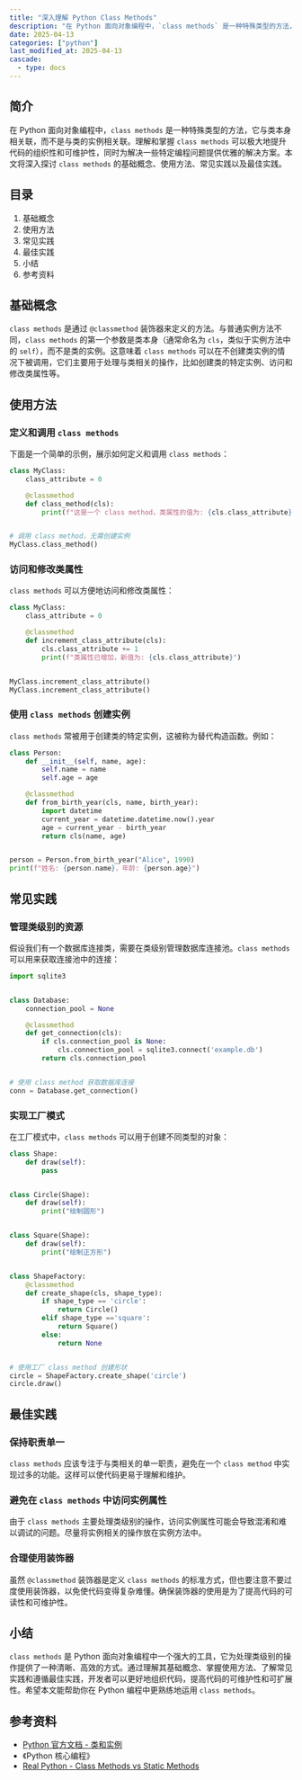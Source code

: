 ```yaml
---
title: "深入理解 Python Class Methods"
description: "在 Python 面向对象编程中，`class methods` 是一种特殊类型的方法，它与类本身相关联，而不是与类的实例相关联。理解和掌握 `class methods` 可以极大地提升代码的组织性和可维护性，同时为解决一些特定编程问题提供优雅的解决方案。本文将深入探讨 `class methods` 的基础概念、使用方法、常见实践以及最佳实践。"
date: 2025-04-13
categories: ["python"]
last_modified_at: 2025-04-13
cascade:
  - type: docs
---
```



## 简介
在 Python 面向对象编程中，`class methods` 是一种特殊类型的方法，它与类本身相关联，而不是与类的实例相关联。理解和掌握 `class methods` 可以极大地提升代码的组织性和可维护性，同时为解决一些特定编程问题提供优雅的解决方案。本文将深入探讨 `class methods` 的基础概念、使用方法、常见实践以及最佳实践。

<!-- more -->
## 目录
1. 基础概念
2. 使用方法
3. 常见实践
4. 最佳实践
5. 小结
6. 参考资料

## 基础概念
`class methods` 是通过 `@classmethod` 装饰器来定义的方法。与普通实例方法不同，`class methods` 的第一个参数是类本身（通常命名为 `cls`，类似于实例方法中的 `self`），而不是类的实例。这意味着 `class methods` 可以在不创建类实例的情况下被调用，它们主要用于处理与类相关的操作，比如创建类的特定实例、访问和修改类属性等。

## 使用方法
### 定义和调用 `class methods`
下面是一个简单的示例，展示如何定义和调用 `class methods`：

```python
class MyClass:
    class_attribute = 0

    @classmethod
    def class_method(cls):
        print(f"这是一个 class method，类属性的值为: {cls.class_attribute}")


# 调用 class method，无需创建实例
MyClass.class_method()
```

### 访问和修改类属性
`class methods` 可以方便地访问和修改类属性：

```python
class MyClass:
    class_attribute = 0

    @classmethod
    def increment_class_attribute(cls):
        cls.class_attribute += 1
        print(f"类属性已增加，新值为: {cls.class_attribute}")


MyClass.increment_class_attribute()
MyClass.increment_class_attribute()
```

### 使用 `class methods` 创建实例
`class methods` 常被用于创建类的特定实例，这被称为替代构造函数。例如：

```python
class Person:
    def __init__(self, name, age):
        self.name = name
        self.age = age

    @classmethod
    def from_birth_year(cls, name, birth_year):
        import datetime
        current_year = datetime.datetime.now().year
        age = current_year - birth_year
        return cls(name, age)


person = Person.from_birth_year("Alice", 1990)
print(f"姓名: {person.name}，年龄: {person.age}")
```

## 常见实践
### 管理类级别的资源
假设我们有一个数据库连接类，需要在类级别管理数据库连接池。`class methods` 可以用来获取连接池中的连接：

```python
import sqlite3


class Database:
    connection_pool = None

    @classmethod
    def get_connection(cls):
        if cls.connection_pool is None:
            cls.connection_pool = sqlite3.connect('example.db')
        return cls.connection_pool


# 使用 class method 获取数据库连接
conn = Database.get_connection()
```

### 实现工厂模式
在工厂模式中，`class methods` 可以用于创建不同类型的对象：

```python
class Shape:
    def draw(self):
        pass


class Circle(Shape):
    def draw(self):
        print("绘制圆形")


class Square(Shape):
    def draw(self):
        print("绘制正方形")


class ShapeFactory:
    @classmethod
    def create_shape(cls, shape_type):
        if shape_type == 'circle':
            return Circle()
        elif shape_type =='square':
            return Square()
        else:
            return None


# 使用工厂 class method 创建形状
circle = ShapeFactory.create_shape('circle')
circle.draw()
```

## 最佳实践
### 保持职责单一
`class methods` 应该专注于与类相关的单一职责，避免在一个 `class method` 中实现过多的功能。这样可以使代码更易于理解和维护。

### 避免在 `class methods` 中访问实例属性
由于 `class methods` 主要处理类级别的操作，访问实例属性可能会导致混淆和难以调试的问题。尽量将实例相关的操作放在实例方法中。

### 合理使用装饰器
虽然 `@classmethod` 装饰器是定义 `class methods` 的标准方式，但也要注意不要过度使用装饰器，以免使代码变得复杂难懂。确保装饰器的使用是为了提高代码的可读性和可维护性。

## 小结
`class methods` 是 Python 面向对象编程中一个强大的工具，它为处理类级别的操作提供了一种清晰、高效的方式。通过理解其基础概念、掌握使用方法、了解常见实践和遵循最佳实践，开发者可以更好地组织代码，提高代码的可维护性和可扩展性。希望本文能帮助你在 Python 编程中更熟练地运用 `class methods`。

## 参考资料
- [Python 官方文档 - 类和实例](https://docs.python.org/3/tutorial/classes.html)
- 《Python 核心编程》
- [Real Python - Class Methods vs Static Methods](https://realpython.com/instance-class-and-static-methods-demystified/)